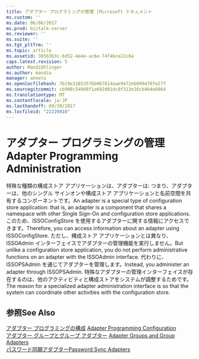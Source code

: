 ```yaml
---
title: アダプター プログラミングの管理 |Microsoft ドキュメント
ms.custom: ''
ms.date: 06/08/2017
ms.prod: biztalk-server
ms.reviewer: ''
ms.suite: ''
ms.tgt_pltfrm: ''
ms.topic: article
ms.assetid: 38563b3c-6d52-4e4e-ac6e-74f46ce22c6a
caps.latest.revision: 5
author: MandiOhlinger
ms.author: mandia
manager: anneta
ms.openlocfilehash: 7b19e3285357bb067614aae9472eb099470fe27f
ms.sourcegitcommit: cb908c540d8f1a692d01dc8f313e16cb4b4e696d
ms.translationtype: MT
ms.contentlocale: ja-JP
ms.lasthandoff: 09/20/2017
ms.locfileid: "22229810"
---
```

# <a name="adapter-programming-administration"></a><span data-ttu-id="4bc6b-102">アダプター プログラミングの管理</span><span class="sxs-lookup"><span data-stu-id="4bc6b-102">Adapter Programming Administration</span></span>
<span data-ttu-id="4bc6b-103">特殊な種類の構成ストア アプリケーションは、アダプターは: つまり、アダプターは、他のシングル サインオンや構成ストア アプリケーションと名前空間を共有するコンポーネントです。</span><span class="sxs-lookup"><span data-stu-id="4bc6b-103">An adapter is a special type of configuration store application: that is, an adapter is a component that shares a namespace with other Single Sign-On and configuration store applications.</span></span> <span data-ttu-id="4bc6b-104">このため、ISSOConfigStore を使用するアダプターに関する情報にアクセスできます。</span><span class="sxs-lookup"><span data-stu-id="4bc6b-104">Therefore, you can access information about an adapter using ISSOConfigStore.</span></span> <span data-ttu-id="4bc6b-105">ただし、構成ストア アプリケーションとは異なり、ISSOAdmin インターフェイスでアダプターの管理機能を実行しません。</span><span class="sxs-lookup"><span data-stu-id="4bc6b-105">But unlike a configuration store application, you do not perform administrative functions on an adapter with the ISSOAdmin interface.</span></span> <span data-ttu-id="4bc6b-106">代わりに、ISSOPSAdmin を通じてアダプターを管理します。</span><span class="sxs-lookup"><span data-stu-id="4bc6b-106">Instead, you administer an adapter through ISSOPSAdmin.</span></span> <span data-ttu-id="4bc6b-107">特殊なアダプターの管理インターフェイスが存在するのは、他のアクティビティと構成ストアをシステムが調整するためです。</span><span class="sxs-lookup"><span data-stu-id="4bc6b-107">The reason for a specialized adapter administration interface is so that the system can coordinate other activities with the configuration store.</span></span>  
  
## <a name="see-also"></a><span data-ttu-id="4bc6b-108">参照</span><span class="sxs-lookup"><span data-stu-id="4bc6b-108">See Also</span></span>  
 <span data-ttu-id="4bc6b-109">[アダプター プログラミングの構成](../core/adapter-programming-configuration.md) </span><span class="sxs-lookup"><span data-stu-id="4bc6b-109">[Adapter Programming Configuration](../core/adapter-programming-configuration.md) </span></span>  
 <span data-ttu-id="4bc6b-110">[アダプター グループとグループ アダプター](../core/adapter-groups-and-group-adapters.md) </span><span class="sxs-lookup"><span data-stu-id="4bc6b-110">[Adapter Groups and Group Adapters](../core/adapter-groups-and-group-adapters.md) </span></span>  
 [<span data-ttu-id="4bc6b-111">パスワード同期アダプター</span><span class="sxs-lookup"><span data-stu-id="4bc6b-111">Password Sync Adapters</span></span>](../core/password-sync-adapters.md)